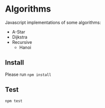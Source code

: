 # Algorithms

Javascript implementations of some algorithms:
 - A-Star
 - Dijkstra
 - Recursive
   * Hanoi

 ## Install
 Please run `npm install`

 ## Test
 `npm test`
